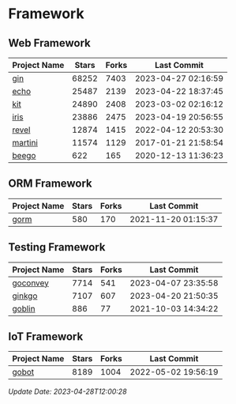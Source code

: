# Framework

## Web Framework
| Project Name | Stars | Forks | Last Commit |
| ------------ | ----- | ----- | ----------- |
| [gin](https://github.com/gin-gonic/gin) | 68252 | 7403 | 2023-04-27 02:16:59 |
| [echo](https://github.com/labstack/echo) | 25487 | 2139 | 2023-04-22 18:37:45 |
| [kit](https://github.com/go-kit/kit) | 24890 | 2408 | 2023-03-02 02:16:12 |
| [iris](https://github.com/kataras/iris) | 23886 | 2475 | 2023-04-19 20:56:55 |
| [revel](https://github.com/revel/revel) | 12874 | 1415 | 2022-04-12 20:53:30 |
| [martini](https://github.com/go-martini/martini) | 11574 | 1129 | 2017-01-21 21:58:54 |
| [beego](https://github.com/astaxie/beego) | 622 | 165 | 2020-12-13 11:36:23 |

## ORM Framework
| Project Name | Stars | Forks | Last Commit |
| ------------ | ----- | ----- | ----------- |
| [gorm](https://github.com/jinzhu/gorm) | 580 | 170 | 2021-11-20 01:15:37 |

## Testing Framework
| Project Name | Stars | Forks | Last Commit |
| ------------ | ----- | ----- | ----------- |
| [goconvey](https://github.com/smartystreets/goconvey) | 7714 | 541 | 2023-04-07 23:35:58 |
| [ginkgo](https://github.com/onsi/ginkgo) | 7107 | 607 | 2023-04-20 21:50:35 |
| [goblin](https://github.com/franela/goblin) | 886 | 77 | 2021-10-03 14:34:22 |

## IoT Framework
| Project Name | Stars | Forks | Last Commit |
| ------------ | ----- | ----- | ----------- |
| [gobot](https://github.com/hybridgroup/gobot) | 8189 | 1004 | 2022-05-02 19:56:19 |

*Update Date: 2023-04-28T12:00:28*